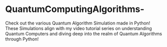 # QuantumComputingAlgorithms- 

Check out the various Quantum Algorithm Simulation made in Python! These Simulations align with my video tutorial series on understanding Quantum Computers and diving deep into the realm of Quantum Algorithms through Python!
